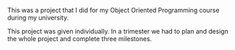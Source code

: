 This was a project that I did for my Object Oriented Programming course during my university.

This project was given individually. In a trimester we had to plan and design the whole project and complete three milestones. 
